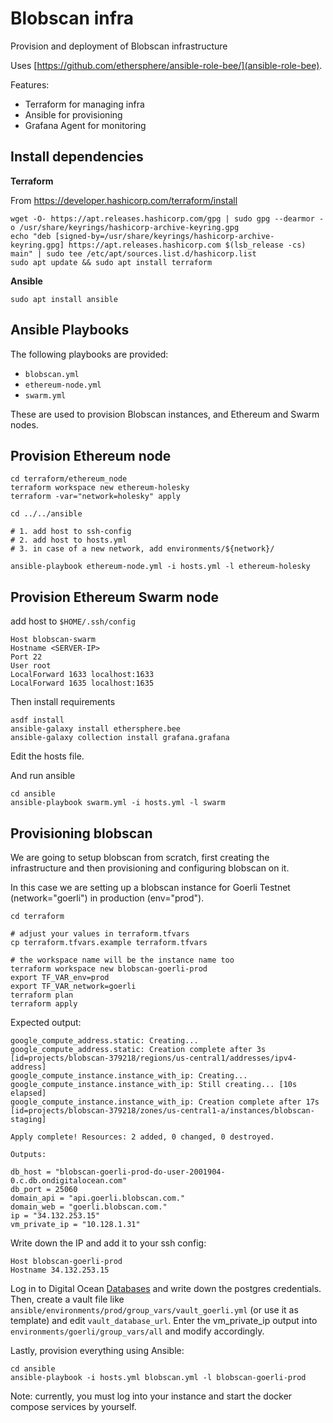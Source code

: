 # Blobscan infra

Provision and deployment of Blobscan infrastructure

Uses [https://github.com/ethersphere/ansible-role-bee/](ansible-role-bee).

Features:

* Terraform for managing infra
* Ansible for provisioning
* Grafana Agent for monitoring

## Install dependencies

**Terraform**

From https://developer.hashicorp.com/terraform/install

```
wget -O- https://apt.releases.hashicorp.com/gpg | sudo gpg --dearmor -o /usr/share/keyrings/hashicorp-archive-keyring.gpg
echo "deb [signed-by=/usr/share/keyrings/hashicorp-archive-keyring.gpg] https://apt.releases.hashicorp.com $(lsb_release -cs) main" | sudo tee /etc/apt/sources.list.d/hashicorp.list
sudo apt update && sudo apt install terraform
```

**Ansible**

```
sudo apt install ansible
```

## Ansible Playbooks

The following playbooks are provided:

* `blobscan.yml`
* `ethereum-node.yml`
* `swarm.yml`

These are used to provision Blobscan instances, and Ethereum and Swarm nodes.

## Provision Ethereum node

```
cd terraform/ethereum_node
terraform workspace new ethereum-holesky
terraform -var="network=holesky" apply

cd ../../ansible

# 1. add host to ssh-config
# 2. add host to hosts.yml
# 3. in case of a new network, add environments/${network}/

ansible-playbook ethereum-node.yml -i hosts.yml -l ethereum-holesky
```

## Provision Ethereum Swarm node

add host to `$HOME/.ssh/config`

```
Host blobscan-swarm
Hostname <SERVER-IP>
Port 22
User root
LocalForward 1633 localhost:1633
LocalForward 1635 localhost:1635
```

Then install requirements

```
asdf install
ansible-galaxy install ethersphere.bee
ansible-galaxy collection install grafana.grafana
```

Edit the hosts file.

And run ansible

```
cd ansible
ansible-playbook swarm.yml -i hosts.yml -l swarm
```

## Provisioning blobscan

We are going to setup blobscan from scratch, first creating the infrastructure and then provisioning and configuring blobscan on it.

In this case we are setting up a blobscan instance for Goerli Testnet (network="goerli") in production (env="prod").

```
cd terraform

# adjust your values in terraform.tfvars
cp terraform.tfvars.example terraform.tfvars

# the workspace name will be the instance name too
terraform workspace new blobscan-goerli-prod
export TF_VAR_env=prod
export TF_VAR_network=goerli
terraform plan
terraform apply
```

Expected output:

```
google_compute_address.static: Creating...
google_compute_address.static: Creation complete after 3s [id=projects/blobscan-379218/regions/us-central1/addresses/ipv4-address]
google_compute_instance.instance_with_ip: Creating...
google_compute_instance.instance_with_ip: Still creating... [10s elapsed]
google_compute_instance.instance_with_ip: Creation complete after 17s [id=projects/blobscan-379218/zones/us-central1-a/instances/blobscan-staging]

Apply complete! Resources: 2 added, 0 changed, 0 destroyed.

Outputs:

db_host = "blobscan-goerli-prod-do-user-2001904-0.c.db.ondigitalocean.com"
db_port = 25060
domain_api = "api.goerli.blobscan.com."
domain_web = "goerli.blobscan.com."
ip = "34.132.253.15"
vm_private_ip = "10.128.1.31"

```

Write down the IP and add it to your ssh config:

```
Host blobscan-goerli-prod
Hostname 34.132.253.15
```

Log in to Digital Ocean [Databases](https://cloud.digitalocean.com/databases) and write down the postgres credentials. Then, create a vault file like `ansible/environments/prod/group_vars/vault_goerli.yml` (or use it as template) and edit `vault_database_url`. Enter the vm_private_ip output into `environments/goerli/group_vars/all` and modify accordingly.

Lastly, provision everything using Ansible:

```
cd ansible
ansible-playbook -i hosts.yml blobscan.yml -l blobscan-goerli-prod
```

Note: currently, you must log into your instance and start the docker compose services by yourself.
